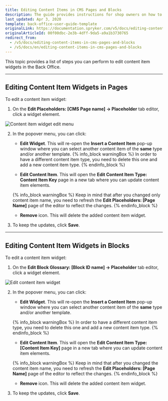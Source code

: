 ```yaml
---
title: Editing Content Items in CMS Pages and Blocks
description: The guide provides instructions for shop owners on how to update content item widgets in pages and blocks from the Back Office.
last_updated: Apr 3, 2020
template: back-office-user-guide-template
originalLink: https://documentation.spryker.com/v5/docs/editing-content-items-in-cms-pages-and-blocks
originalArticleId: 00f00dbc-2e3b-4dff-9da5-a9a1b3730765
redirect_from:
  - /v5/docs/editing-content-items-in-cms-pages-and-blocks
  - /v5/docs/en/editing-content-items-in-cms-pages-and-blocks
---
```


This topic provides a list of steps you can perform to edit content item widgets in the Back Office.
***
## Editing Content Item Widgets in Pages 
To edit a content item widget:

1. On the **Edit Placeholders: [CMS Page name] -> Placeholder** tab editor, click a widget element.

![Content item widget edit menu](https://spryker.s3.eu-central-1.amazonaws.com/docs/User+Guides/Back+Office+User+Guides/Content+Management+System/Content+Item+Widgets/Editing+Content+Item+Widgets/content-item-widget-menu.png) 

2. In the popover menu, you can click:
    * **Edit Widget**. This will re-open the **Insert a Content Item** pop-up window where you can select another content item of the **same** type and/or another template.
    {% info_block warningBox %}
In order to have a different content item type, you need to delete this one and add a new content item type.
{% endinfo_block %}

    * **Edit Content Item**. This will open the **Edit Content Item Type: Content Item Key** page in a new tab where you can update content item elements. 

    {% info_block warningBox %}
Keep in mind that after you changed only content item name, you need to refresh the **Edit Placeholders: [Page Name]** page of the editor to reflect the changes.
{% endinfo_block %}

    * **Remove** icon. This will delete the added content item widget.
3.  To keep the updates, click **Save**.

***
## Editing Content Item Widgets in Blocks
To edit a content item widget:

1. On the **Edit Block Glossary: [Block ID name] -> Placeholder** tab editor, click a widget element.

![Edit content item widget](https://spryker.s3.eu-central-1.amazonaws.com/docs/User+Guides/Back+Office+User+Guides/Content+Management+System/Content+Item+Widgets/Editing+Content+Item+Widgets/content-item-widget-menu-block.png) 

2. In the popover menu, you can click:
    * **Edit Widget**. This will re-open the **Insert a Content Item** pop-up window where you can select another content item of the **same** type and/or another template.

    {% info_block warningBox %}
In order to have a different content item type, you need to delete this one and add a new content item type.
{% endinfo_block %}

    * **Edit Content Item**. This will open the **Edit Content Item Type: [Content Item Key]** page in a new tab where you can update content item elements. 

    {% info_block warningBox %}
Keep in mind that after you changed the content item name, you need to refresh the **Edit Placeholders: [Page Name]** page of the editor to reflect the changes.
{% endinfo_block %}

    * **Remove** icon. This will delete the added content item widget.
3.  To keep the updates, click **Save**.
